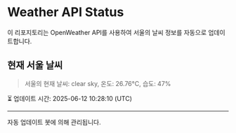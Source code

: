 
# Weather API Status

이 리포지토리는 OpenWeather API를 사용하여 서울의 날씨 정보를 자동으로 업데이트합니다.

## 현재 서울 날씨
> 서울의 현재 날씨: clear sky, 온도: 26.76°C, 습도: 47%

⏳ 업데이트 시간: 2025-06-12 10:28:10 (UTC)

---
자동 업데이트 봇에 의해 관리됩니다.
